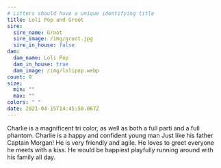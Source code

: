 ```yaml
---
# Litters should have a unique identifying title
title: Loli Pop and Groot
sire:
  sire_name: Groot
  sire_image: /img/groot.jpg
  sire_in_house: false
dam:
  dam_name: Loli Pop
  dam_in_house: true
  dam_image: /img/lolipop.webp
count: 0
size:
  min: ""
  max: ""
colors: " "
date: 2021-04-15T14:45:50.067Z
---
```

Charlie is a magnificent tri color, as well as both a full parti and a full phantom. Charlie is a happy and confident young man Just like his father Captain Morgan! He is very friendly and agile. He loves to greet everyone he meets with a kiss. He would be happiest playfully running around with his family all day.